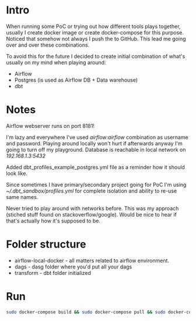 # Intro

When running some PoC or trying out how different tools plays together, usually I create docker image or create docker-compose for this purpose. Noticed that somehow not always I push the to GitHub. This lead me going over and over these combinations.

To avoid this for the future I decided to create initial combination of what's usually on my mind when playing around:

* Airflow
* Postgres (is used as Airflow DB + Data warehouse)
* dbt 

# Notes

Airflow webserver runs on port 8181!

I'm lazy and everywhere I've used *airflow:airflow* combination as username and password. Playing around locally won't hurt if afterwards anyway I'm going to turn off my playground. Database is reachable in local network on *192.168.1.3:5432*

Added dbt_profiles_example_postgres.yml file as a reminder how it should look like. 

Since sometimes I have primary/secondary project going for PoC I'm using *~/.dbt_sandbox/profiles.yml* for complete isolation and ability to re-use same names.

Never tried to play around with networks before. This was my approach (stiched stuff found on stackoverflow/google). Would be nice to hear if that's actually how it's supposed to be.

# Folder structure

* airflow-local-docker - all matters related to airflow environment.
* dags - dasg folder where you'd put all your dags
* transform - dbt folder initialized

# Run

```bash
sudo docker-compose build && sudo docker-compose pull && sudo docker-compose up
```